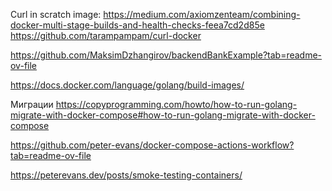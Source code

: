 Curl in scratch image:
https://medium.com/axiomzenteam/combining-docker-multi-stage-builds-and-health-checks-feea7cd2d85e
https://github.com/tarampampam/curl-docker

https://github.com/MaksimDzhangirov/backendBankExample?tab=readme-ov-file

https://docs.docker.com/language/golang/build-images/

Миграции
https://copyprogramming.com/howto/how-to-run-golang-migrate-with-docker-compose#how-to-run-golang-migrate-with-docker-compose

https://github.com/peter-evans/docker-compose-actions-workflow?tab=readme-ov-file

https://peterevans.dev/posts/smoke-testing-containers/